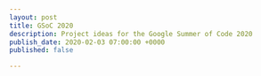 ```yaml
---
layout: post
title: GSoC 2020
description: Project ideas for the Google Summer of Code 2020
publish_date: 2020-02-03 07:00:00 +0000
published: false

---
```


